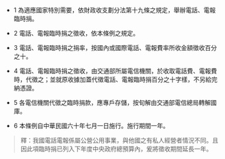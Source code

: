 * 1 為適應國家特別需要，依財政收支劃分法第十九條之規定，舉辦電話、電報臨時捐。

* 2 電話、電報臨時捐之徵收，依本條例之規定。

* 3 電話、電報臨時捐之捐率，按國內或國際電話、電報費率所收金額徵收百分之十。

* 4 電話、電報臨時捐之徵收，由交通部所屬電信機關，於收取電話費、電報費時，代徵之；並就原收據加蓋代徵電話、電報臨時捐百分之十字樣，不另給完納憑證。

* 5 各電信機關代徵之臨時捐款，應專戶存儲，按旬解由交通部電信總局轉解國庫。

* 6 本條例自中華民國六十年七月一日施行。施行期間一年。

> 釋：我國電話電報係屬公營公用事業，與他國之有私人經營者情況不同。且因此項臨時捐已列入下年度中央政府總預算內，爰將徵收期間延長一年。

